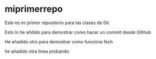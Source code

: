 # miprimerrepo
Este es mi primer repositorio para las clases de Git

Esto lo he añdido para demostrar como hacer un commit desde GitHub

He añadido otro para demostrar como funciona fech

he añadido otra linea probando
